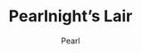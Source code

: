---
title: Pearlnight’s Lair
url: https://pearlnightslair.neocities.org
author: Pearl
button: pearlnight.gif
---